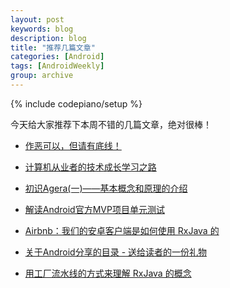 ```yaml
---
layout: post
keywords: blog
description: blog
title: "推荐几篇文章"
categories: [Android]
tags: [AndroidWeekly]
group: archive
---
```

{% include codepiano/setup %}

今天给大家推荐下本周不错的几篇文章，绝对很棒！

- [作恶可以，但请有底线！](http://mp.weixin.qq.com/s?__biz=MzA4NTQwNDcyMA==&mid=2650661586&idx=1&sn=b189efea1f2191266a466cdf4806d94e#rd)

- [计算机从业者的技术成长学习之路](http://www.jianshu.com/p/5e253bc83f5b)

- [初识Agera(一)——基本概念和原理的介绍](http://www.jianshu.com/p/de5b3dfc5ae7?utm_campaign=hugo&utm_medium=reader_share&utm_content=note&utm_source=weibo)

- [解读Android官方MVP项目单元测试](http://www.jianshu.com/p/cf446be43ae8)

- [Airbnb：我们的安卓客户端是如何使用 RxJava 的](https://realm.io/cn/news/kau-felipe-lima-adopting-rxjava-airbnb-android/)

- [关于Android分享的目录 - 送给读者的一份礼物](http://www.jianshu.com/p/780658b79227)

- [用工厂流水线的方式来理解 RxJava 的概念](https://github.com/xitu/gold-miner/blob/master/TODO/rxjava-production-line.md)